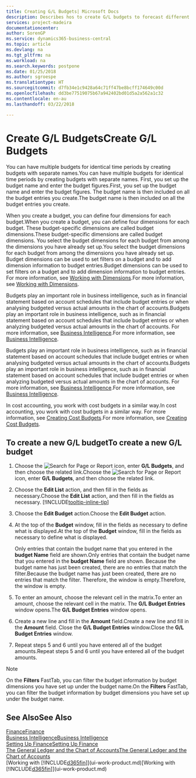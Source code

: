 ```yaml
---
title: Creating G/L Budgets| Microsoft Docs
description: Describes hos to create G/L budgets to forecast different financial activities and assign dimensions for business intelligence purposes.
services: project-madeira
documentationcenter: 
author: SorenGP
ms.service: dynamics365-business-central
ms.topic: article
ms.devlang: na
ms.tgt_pltfrm: na
ms.workload: na
ms.search.keywords: postpone
ms.date: 01/25/2018
ms.author: sgroespe
ms.translationtype: HT
ms.sourcegitcommit: d7fb34e1c9428a64c71ff47be8bcff174649c00d
ms.openlocfilehash: dd3be77519075b67a942402bd01d5a2a562a1c32
ms.contentlocale: en-au
ms.lasthandoff: 03/22/2018

---
```

# <a name="create-gl-budgets"></a><span data-ttu-id="df385-103">Create G/L Budgets</span><span class="sxs-lookup"><span data-stu-id="df385-103">Create G/L Budgets</span></span>
<span data-ttu-id="df385-104">You can have multiple budgets for identical time periods by creating budgets with separate names.</span><span class="sxs-lookup"><span data-stu-id="df385-104">You can have multiple budgets for identical time periods by creating budgets with separate names.</span></span> <span data-ttu-id="df385-105">First, you set up the budget name and enter the budget figures.</span><span class="sxs-lookup"><span data-stu-id="df385-105">First, you set up the budget name and enter the budget figures.</span></span> <span data-ttu-id="df385-106">The budget name is then included on all the budget entries you create.</span><span class="sxs-lookup"><span data-stu-id="df385-106">The budget name is then included on all the budget entries you create.</span></span>  

 <span data-ttu-id="df385-107">When you create a budget, you can define four dimensions for each budget.</span><span class="sxs-lookup"><span data-stu-id="df385-107">When you create a budget, you can define four dimensions for each budget.</span></span> <span data-ttu-id="df385-108">These budget-specific dimensions are called budget dimensions.</span><span class="sxs-lookup"><span data-stu-id="df385-108">These budget-specific dimensions are called budget dimensions.</span></span> <span data-ttu-id="df385-109">You select the budget dimensions for each budget from among the dimensions you have already set up.</span><span class="sxs-lookup"><span data-stu-id="df385-109">You select the budget dimensions for each budget from among the dimensions you have already set up.</span></span> <span data-ttu-id="df385-110">Budget dimensions can be used to set filters on a budget and to add dimension information to budget entries.</span><span class="sxs-lookup"><span data-stu-id="df385-110">Budget dimensions can be used to set filters on a budget and to add dimension information to budget entries.</span></span> <span data-ttu-id="df385-111">For more information, see [Working with Dimensions](finance-dimensions.md).</span><span class="sxs-lookup"><span data-stu-id="df385-111">For more information, see [Working with Dimensions](finance-dimensions.md).</span></span>

 <span data-ttu-id="df385-112">Budgets play an important role in business intelligence, such as in financial statement based on account schedules that include budget entries or when analysing budgeted versus actual amounts in the chart of accounts.</span><span class="sxs-lookup"><span data-stu-id="df385-112">Budgets play an important role in business intelligence, such as in financial statement based on account schedules that include budget entries or when analyzing budgeted versus actual amounts in the chart of accounts.</span></span> <span data-ttu-id="df385-113">For more information, see [Business Intelligence](bi.md).</span><span class="sxs-lookup"><span data-stu-id="df385-113">For more information, see [Business Intelligence](bi.md).</span></span>

 <span data-ttu-id="df385-114">Budgets play an important role in business intelligence, such as in financial statement based on account schedules that include budget entries or when analysing budgeted versus actual amounts in the chart of accounts.</span><span class="sxs-lookup"><span data-stu-id="df385-114">Budgets play an important role in business intelligence, such as in financial statement based on account schedules that include budget entries or when analyzing budgeted versus actual amounts in the chart of accounts.</span></span> <span data-ttu-id="df385-115">For more information, see [Business Intelligence](bi.md).</span><span class="sxs-lookup"><span data-stu-id="df385-115">For more information, see [Business Intelligence](bi.md).</span></span>

<span data-ttu-id="df385-116">In cost accounting, you work with cost budgets in a similar way.</span><span class="sxs-lookup"><span data-stu-id="df385-116">In cost accounting, you work with cost budgets in a similar way.</span></span> <span data-ttu-id="df385-117">For more information, see [Creating Cost Budgets](finance-create-cost-budgets.md).</span><span class="sxs-lookup"><span data-stu-id="df385-117">For more information, see [Creating Cost Budgets](finance-create-cost-budgets.md).</span></span>    

## <a name="to-create-a-new-gl-budget"></a><span data-ttu-id="df385-118">To create a new G/L budget</span><span class="sxs-lookup"><span data-stu-id="df385-118">To create a new G/L budget</span></span>  
1. <span data-ttu-id="df385-119">Choose the ![Search for Page or Report](media/ui-search/search_small.png "Search for Page or Report icon") icon, enter **G/L Budgets**, and then choose the related link.</span><span class="sxs-lookup"><span data-stu-id="df385-119">Choose the ![Search for Page or Report](media/ui-search/search_small.png "Search for Page or Report icon") icon, enter **G/L Budgets**, and then choose the related link.</span></span>  
2. <span data-ttu-id="df385-120">Choose the **Edit List** action, and then fill in the fields as necessary.</span><span class="sxs-lookup"><span data-stu-id="df385-120">Choose the **Edit List** action, and then fill in the fields as necessary.</span></span> [!INCLUDE[tooltip-inline-tip](includes/tooltip-inline-tip_md.md)]  
3. <span data-ttu-id="df385-121">Choose the **Edit Budget** action.</span><span class="sxs-lookup"><span data-stu-id="df385-121">Choose the **Edit Budget** action.</span></span>
4. <span data-ttu-id="df385-122">At the top of the **Budget** window, fill in the fields as necessary to define what is displayed.</span><span class="sxs-lookup"><span data-stu-id="df385-122">At the top of the **Budget** window, fill in the fields as necessary to define what is displayed.</span></span>  

    <span data-ttu-id="df385-123">Only entries that contain the budget name that you entered in the **budget Name** field are shown.</span><span class="sxs-lookup"><span data-stu-id="df385-123">Only entries that contain the budget name that you entered in the **budget Name** field are shown.</span></span> <span data-ttu-id="df385-124">Because the budget name has just been created, there are no entries that match the filter.</span><span class="sxs-lookup"><span data-stu-id="df385-124">Because the budget name has just been created, there are no entries that match the filter.</span></span> <span data-ttu-id="df385-125">Therefore, the window is empty.</span><span class="sxs-lookup"><span data-stu-id="df385-125">Therefore, the window is empty.</span></span>  
5. <span data-ttu-id="df385-126">To enter an amount, choose the relevant cell in the matrix.</span><span class="sxs-lookup"><span data-stu-id="df385-126">To enter an amount, choose the relevant cell in the matrix.</span></span> <span data-ttu-id="df385-127">The **G/L Budget Entries** window opens.</span><span class="sxs-lookup"><span data-stu-id="df385-127">The **G/L Budget Entries** window opens.</span></span>  
6. <span data-ttu-id="df385-128">Create a new line and fill in the **Amount** field.</span><span class="sxs-lookup"><span data-stu-id="df385-128">Create a new line and fill in the **Amount** field.</span></span> <span data-ttu-id="df385-129">Close the **G/L Budget Entries** window.</span><span class="sxs-lookup"><span data-stu-id="df385-129">Close the **G/L Budget Entries** window.</span></span>  
7. <span data-ttu-id="df385-130">Repeat steps 5 and 6 until you have entered all of the budget amounts.</span><span class="sxs-lookup"><span data-stu-id="df385-130">Repeat steps 5 and 6 until you have entered all of the budget amounts.</span></span>  

> [!NOTE]  
>  <span data-ttu-id="df385-131">On the **Filters** FastTab, you can filter the budget information by budget dimensions you have set up under the budget name.</span><span class="sxs-lookup"><span data-stu-id="df385-131">On the **Filters** FastTab, you can filter the budget information by budget dimensions you have set up under the budget name.</span></span>   

## <a name="see-also"></a><span data-ttu-id="df385-132">See Also</span><span class="sxs-lookup"><span data-stu-id="df385-132">See Also</span></span>
[<span data-ttu-id="df385-133">Finance</span><span class="sxs-lookup"><span data-stu-id="df385-133">Finance</span></span>](finance.md)  
[<span data-ttu-id="df385-134">Business Intelligence</span><span class="sxs-lookup"><span data-stu-id="df385-134">Business Intelligence</span></span>](bi.md)  
[<span data-ttu-id="df385-135">Setting Up Finance</span><span class="sxs-lookup"><span data-stu-id="df385-135">Setting Up Finance</span></span>](finance-setup-finance.md)  
[<span data-ttu-id="df385-136">The General Ledger and the Chart of Accounts</span><span class="sxs-lookup"><span data-stu-id="df385-136">The General Ledger and the Chart of Accounts</span></span>](finance-general-ledger.md)  
<span data-ttu-id="df385-137">[Working with [!INCLUDE[d365fin](includes/d365fin_md.md)]](ui-work-product.md)</span><span class="sxs-lookup"><span data-stu-id="df385-137">[Working with [!INCLUDE[d365fin](includes/d365fin_md.md)]](ui-work-product.md)</span></span>  

